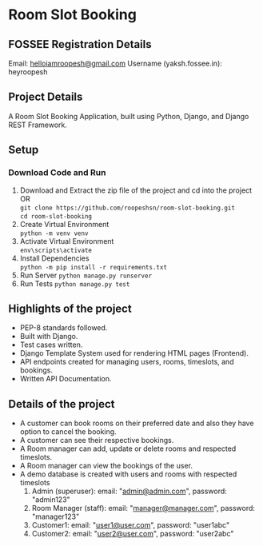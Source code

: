 # Room Slot Booking

## FOSSEE Registration Details

Email: helloiamroopesh@gmail.com
Username (yaksh.fossee.in): heyroopesh

## Project Details

A Room Slot Booking Application, built using Python, Django, and Django REST Framework.

## Setup

### Download Code and Run

1. Download and Extract the zip file of the project and cd into the project  
   OR  
   `git clone https://github.com/roopeshsn/room-slot-booking.git`  
   `cd room-slot-booking`
2. Create Virtual Environment  
   `python -m venv venv`
3. Activate Virtual Environment  
   `env\scripts\activate`
4. Install Dependencies  
   `python -m pip install -r requirements.txt`
5. Run Server
   `python manage.py runserver`
6. Run Tests
   `python manage.py test`

## Highlights of the project

- PEP-8 standards followed.
- Built with Django.
- Test cases written.
- Django Template System used for rendering HTML pages (Frontend).
- API endpoints created for managing users, rooms, timeslots, and bookings.
- Written API Documentation.

## Details of the project

- A customer can book rooms on their preferred date and also they have option to cancel the booking.
- A customer can see their respective bookings.
- A Room manager can add, update or delete rooms and respected timeslots.
- A Room manager can view the bookings of the user.
- A demo database is created with users and rooms with respected timeslots
  1. Admin (superuser): email: "admin@admin.com", password: "admin123"
  2. Room Manager (staff): email: "manager@manager.com", password: "manager123"
  3. Customer1: email: "user1@user.com", password: "user1abc"
  4. Customer2: email: "user2@user.com", password: "user2abc"
